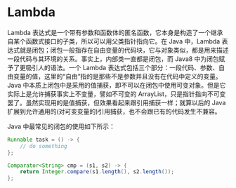 # Lambda

Lambda 表达式是一个带有参数和函数体的匿名函数，它本身是构造了一个继承自某个函数式接口的子类，所以可以用父类指针指向它。在 Java 中，Lambda 表达式就是闭包；闭包一般指存在自由变量的代码块，它与对象类似，都是用来描述一段代码与其环境的关系。事实上，内部类一直都是闭包，而 Java8 中为闭包赋予了更吸引人的语法。一个 Lambda 表达式包括三个部分：一段代码、参数、自由变量的值，这里的“自由”指的是那些不是参数并且没有在代码中定义的变量。Java 中本质上闭包中是采用的值捕获，即不可以在闭包中使用可变对象。但是它实际上是允许捕获事实上不变量，譬如不可变的 ArrayList，只是指针指向不可变罢了。虽然实现用的是值捕获，但效果看起来跟引用捕获一样；就算以后的 Java 扩展到允许通用的(对可变变量的)引用捕获，也不会跟已有的代码发生不兼容。

Java 中最常见的闭包的使用如下所示：

```java
Runnable task = () -> {
    // do something
};

Comparator<String> cmp = (s1, s2) -> {
    return Integer.compare(s1.length(), s2.length());
};
```
